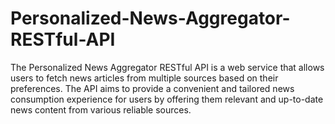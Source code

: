 # Personalized-News-Aggregator-RESTful-API
The Personalized News Aggregator RESTful API is a web service that allows users to fetch news articles from multiple sources based on their preferences. The API aims to provide a convenient and tailored news consumption experience for users by offering them relevant and up-to-date news content from various reliable sources.
